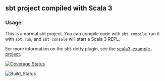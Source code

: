## sbt project compiled with Scala 3

### Usage

This is a normal sbt project. You can compile code with `sbt compile`, run it with `sbt run`, and `sbt console` will start a Scala 3 REPL.

For more information on the sbt-dotty plugin, see the
[scala3-example-project](https://github.com/scala/scala3-example-project/blob/main/README.md).

[![Coverage Status](https://coveralls.io/repos/github/JannisLiebscher/shutthebox/badge.svg?branch=master)](https://coveralls.io/github/JannisLiebscher/shutthebox?branch=master)

![Build_Status](https://github.com/<NAME>/<REPONAME>/actions/workflows/scala.yml/badge.svg?branch=master)
